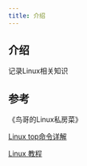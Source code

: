 ```yaml
---
title: 介绍
---
```


## 介绍
记录Linux相关知识

## 参考
《鸟哥的Linux私房菜》

[Linux top命令详解](https://www.cnblogs.com/niuben/p/12017242.html)

[Linux 教程](https://www.runoob.com/linux/)